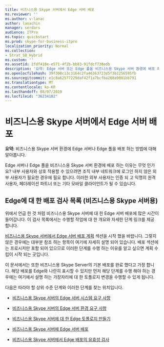 ```yaml
---
title: 비즈니스용 Skype 서버에서 Edge 서버 배포
ms.reviewer: ''
ms.author: v-lanac
author: lanachin
manager: serdars
audience: ITPro
ms.topic: quickstart
ms.prod: skype-for-business-itpro
localization_priority: Normal
ms.collection:
- Strat_SB_Hybrid
ms.custom: ''
ms.assetid: 2fdf418e-e571-4f2b-bb83-91fdcf738edb
description: '요약: Edge 서버 또는 Edge 풀을 비즈니스용 Skype 서버 환경에 배포 하는 방법에 대해 알아봅니다.'
ms.openlocfilehash: 39f308c13c3164c2fa46363723d5f3b1256595fb
ms.sourcegitcommit: e1c8a62577229daf42f1a7bcfba268a9001bb791
ms.translationtype: MT
ms.contentlocale: ko-KR
ms.lasthandoff: 08/07/2019
ms.locfileid: "36234102"
---
```

# <a name="deploy-edge-server-in-skype-for-business-server"></a>비즈니스용 Skype 서버에서 Edge 서버 배포
 
**요약:** 비즈니스용 Skype 서버 환경에 Edge 서버나 Edge 풀을 배포 하는 방법에 대해 알아봅니다.
  
Edge 서버나 Edge 풀을 비즈니스용 Skype 서버 환경에 배포 하는 이유는 무엇 인가요? 내부 사용자와 상호 작용할 수 있으려면 조직 내부 네트워크에 로그인 하지 않은 외부 사용자가 필요한 경우에 필요 합니다. 이러한 외부 사용자는 인증 되 고 익명의 원격 사용자, 페더레이션 파트너 또는 기타 모바일 클라이언트가 될 수 있습니다.
  
## <a name="deployment-checklist-for-the-edge-for-skype-for-business-server"></a>Edge에 대 한 배포 검사 목록 (비즈니스용 Skype 서버용)

위에서 언급 한 것 처럼 비즈니스용 Skype 서버에 대 한 Edge 서버 배포에 많은 시간이 들어갑니다. 이 검사 목록에서는 수행할 작업에 대 한 개요와 자세한 단계 링크를 제공 합니다.
  
[비즈니스용 Skype 서버에서 Edge 서버 배포 계획](../../plan-your-deployment/edge-server-deployments/edge-server-deployments.md) 섹션을 시작 했을 바랍니다. 그렇지 않은 경우에는 대부분 참조 하는 항목이 여기에 자세히 설명 되어 있습니다. 배포 섹션에는 프로시저만 포함 되어 있으므로 이러한 단계를 수행 하는 이유를 알고 싶으면 계획 수립이 시작 되는 곳입니다.
  
이 문서에서는 또한 비즈니스용 Skype Server의 기본 배포를 완료 했다고 가정 합니다. 해당 배포를 Edge와 나란히 표시할 수 있지만 먼저 해당 단계를 수행 해야 하는 경우에는 여기에서 설명 하는 가장자리에 대 한 토폴로지 변경을 수행할 수 있게 됩니다.
  
다음은 따라야 할 상위 수준 단계와 이러한 단계를 찾는 위치입니다.
  
- [비즈니스용 Skype 서버의 Edge 서버 시스템 요구 사항](../../plan-your-deployment/edge-server-deployments/system-requirements.md)
    
- [비즈니스용 Skype 서버의 Edge 서버 환경 요구 사항](../../plan-your-deployment/edge-server-deployments/edge-environmental-requirements.md)
    
- [비즈니스용 Skype 서버에 대 한 Edge 토폴로지 만들기](create-your-edge-topology.md)
    
- [비즈니스용 Skype 서버에 Edge 서버 배포](deploy-edge-servers.md)
    
- [비즈니스용 Skype 서버에서 Edge 배포의 유효성 검사](validate-edge-deployment.md)
    

